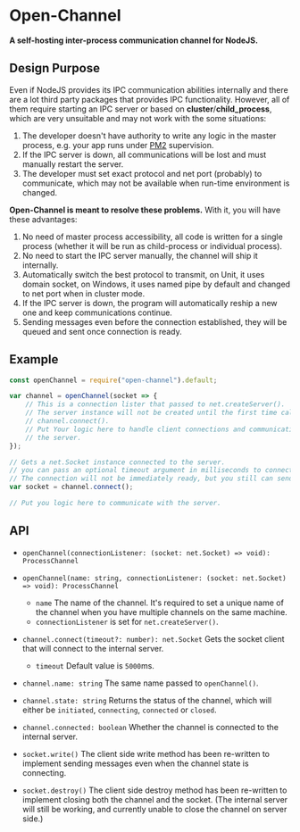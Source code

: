 # Open-Channel

**A self-hosting inter-process communication channel for NodeJS.**

## Design Purpose

Even if NodeJS provides its IPC communication abilities internally and there are
a lot third party packages that provides IPC functionality. However, all of them
require starting an IPC server or based on **cluster**/**child_process**, which 
are very unsuitable and may not work with the some situations:

1. The developer doesn't have authority to write any logic in the master process, 
    e.g. your app runs under [PM2](https://pm2.io) supervision.
2. If the IPC server is down, all communications will be lost and must manually 
    restart the server.
3. The developer must set exact protocol and net port (probably) to communicate,
    which may not be available when run-time environment is changed.

**Open-Channel is meant to resolve these problems.** With it, you will have
these advantages:

1. No need of master process accessibility, all code is written for a single 
    process (whether it will be run as child-process or individual process).
2. No need to start the IPC server manually, the channel will ship it internally.
3. Automatically switch the best protocol to transmit, on Unit, it uses domain
    socket, on Windows, it uses named pipe by default and changed to net port 
    when in cluster mode.
4. If the IPC server is down, the program will automatically reship a new one 
    and keep communications continue.
5. Sending messages even before the connection established, they will be queued
    and sent once connection is ready.

## Example

```javascript
const openChannel = require("open-channel").default;

var channel = openChannel(socket => {
    // This is a connection lister that passed to net.createServer().
    // The server instance will not be created until the first time calling 
    // channel.connect().
    // Put Your logic here to handle client connections and communications with 
    // the server.
});

// Gets a net.Socket instance connected to the server.
// you can pass an optional timeout argument in milliseconds to connect().
// The connection will not be immediately ready, but you still can send messages.
var socket = channel.connect();

// Put you logic here to communicate with the server.
```

## API

- `openChannel(connectionListener: (socket: net.Socket) => void): ProcessChannel`
- `openChannel(name: string, connectionListener: (socket: net.Socket) => void): ProcessChannel`
    - `name` The name of the channel. It's required to set a unique name of the 
        channel when you have multiple channels on the same machine.
    - `connectionListener` is set for `net.createServer()`.

- `channel.connect(timeout?: number): net.Socket` Gets the socket client that 
    will connect to the internal server.
    - `timeout` Default value is `5000`ms.

- `channel.name: string` The same name passed to `openChannel()`.

- `channel.state: string` Returns the status of the channel, which will either 
    be `initiated`, `connecting`, `connected` or `closed`.

- `channel.connected: boolean` Whether the channel is connected to the internal 
    server.

- `socket.write()` The client side write method has been re-written to implement
    sending messages even when the channel state is connecting.

- `socket.destroy()` The client side destroy method has been re-written to 
    implement closing both the channel and the socket. (The internal server will
    still be working, and currently unable to close the channel on server side.)